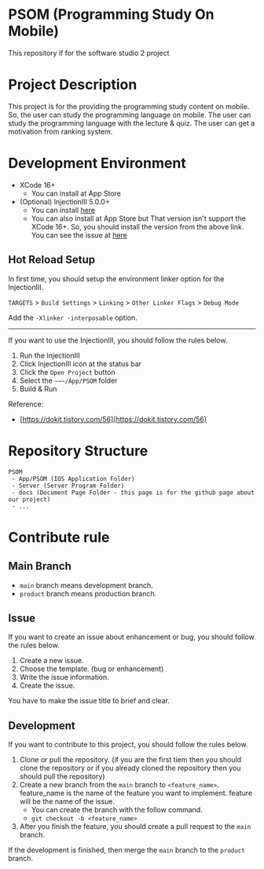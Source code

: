 # PSOM (Programming Study On Mobile)

This repository if for the software studio 2 project

# Project Description

This project is for the providing the programming study content on mobile. So, the user can study the programming language on mobile. The user can study the programming language with the lecture & quiz. The user can get a motivation from ranking system.

# Development Environment

* XCode 16+
    * You can install at App Store
* (Optional) InjectionIII 5.0.0+
    * You can install [here](https://github.com/johnno1962/InjectionIII/releases)
    * You can also install at App Store but That version isn't support the XCode 16+. So, you should install the version from the above link. You can see the issue at [here](https://github.com/johnno1962/InjectionIII/issues/520)

## Hot Reload Setup

In first time, you should setup the environment linker option for the InjectionIII.

`TARGETS` > `Build Settings` > `Linking` > `Other Linker Flags` > `Debug Mode`

Add the `-Xlinker -interposable` option.

---

If you want to use the InjectionIII, you should follow the rules below.

1. Run the InjectionIII
2. Click InjectionIII icon at the status bar
3. Click the `Open Project` button
4. Select the `~~~/App/PSOM` folder
5. Build & Run

Reference:

* [https://dokit.tistory.com/56](https://dokit.tistory.com/56)

# Repository Structure

```
PSOM
 - App/PSOM (IOS Application Folder)
 - Server (Server Program Folder)
 - docs (Document Page Folder - this page is for the github page about our project)
 - ...
```

# Contribute rule

## Main Branch

* `main` branch means development branch.
* `product` branch means production branch.

## Issue

If you want to create an issue about enhancement or bug, you should follow the rules below.

1. Create a new issue.
2. Choose the template. (bug or enhancement)
3. Write the issue information.
4. Create the issue.

You have to make the issue title to brief and clear.

## Development

If you want to contribute to this project, you should follow the rules below.

1. Clone or pull the repository. (if you are the first tiem then you should clone the repository or if you already cloned the repository then you should pull the repository)
2. Create a new branch from the `main` branch to `<feature_name>`. feature_name is the name of the feature you want to implement. feature will be the name of the issue.
    * You can create the branch with the follow command.
    * `git checkout -b <feature_name>`
3. After you finish the feature, you should create a pull request to the `main` branch.

If the development is finished, then merge the `main` branch to the `product` branch.

